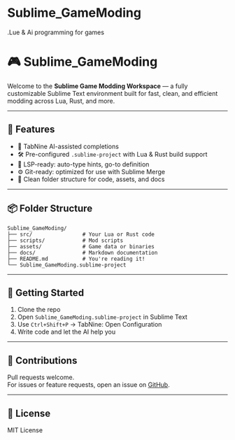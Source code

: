 # Sublime_GameModing
 .Lue & Ai programming for games
# 🎮 Sublime_GameModing

Welcome to the **Sublime Game Modding Workspace** — a fully customizable Sublime Text environment built for fast, clean, and efficient modding across Lua, Rust, and more.

---

## 🚀 Features

- 🧠 TabNine AI-assisted completions
- 🛠️ Pre-configured `.sublime-project` with Lua & Rust build support
- 💬 LSP-ready: auto-type hints, go-to definition
- ⚙️ Git-ready: optimized for use with Sublime Merge
- 📁 Clean folder structure for code, assets, and docs

---

## 📦 Folder Structure

```plaintext
Sublime_GameModing/
├── src/                # Your Lua or Rust code
├── scripts/            # Mod scripts
├── assets/             # Game data or binaries
├── docs/               # Markdown documentation
├── README.md           # You're reading it!
└── Sublime_GameModing.sublime-project
```

---

## 🧠 Getting Started

1. Clone the repo  
2. Open `Sublime_GameModing.sublime-project` in Sublime Text  
3. Use `Ctrl+Shift+P` → TabNine: Open Configuration  
4. Write code and let the AI help you

---

## 🤝 Contributions

Pull requests welcome.  
For issues or feature requests, open an issue on [GitHub](https://github.com/Calvin1196/Sublime_GameModing).

---

## 📜 License

MIT License
